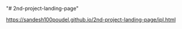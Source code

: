 "# 2nd-project-landing-page" 

https://sandesh100poudel.github.io/2nd-project-landing-page/ipl.html
